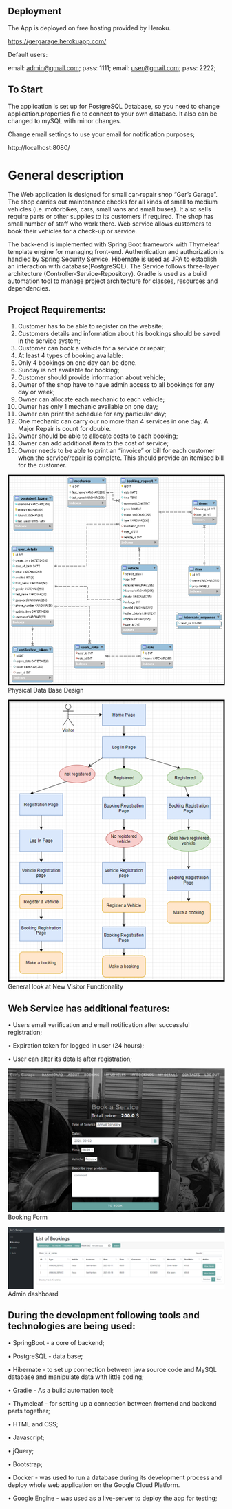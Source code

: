 ## Deployment

The App is deployed on free hosting provided by Heroku.

https://gergarage.herokuapp.com/

Default users:

email: admin@gmail.com; pass: 1111;
email: user@gmail.com; pass: 2222;

## To Start


The application is set up for PostgreSQL Database, so you need to change application.properties file to connect to your 
own database. It also can be changed to mySQL with minor changes.


Change email settings to use your email for notification purposes;

http://localhost:8080/



# General description

The Web application is designed for small car-repair shop “Ger’s Garage”. 
The shop carries out maintenance checks for all kinds of small to medium vehicles (i.e. motorbikes, cars, small vans and small buses).
It also sells require parts or other supplies to its customers if required. 
The shop has small number of staff who work there.
Web service allows customers to book their vehicles for a check-up or service.


The back-end is implemented with Spring Boot framework with 
Thymeleaf template engine for managing front-end.
Authentication and authorization is handled by Spring Security Service.
Hibernate is used as JPA to establish an interaction with database(PostgreSQL). The Service
follows three-layer architecture (Controller-Service-Repository).
Gradle is used as a  build automation tool to manage project architecture for classes, resources and dependencies. 


## Project Requirements:

1) Customer has to be able to register on the website;
2) Customers details and information about his bookings should be saved in the service system;
3) Customer can book a vehicle for a service or repair;
4) At least 4 types of booking available:
5) Only 4 bookings on one day can be done.
6) Sunday is not available for booking;
7) Customer should provide information about vehicle;
8) Owner of the shop have to have admin access to all bookings for any day or week;
9) Owner can allocate each mechanic to each vehicle;
10) Owner has only 1 mechanic available on one day;
11) Owner can print the schedule for any particular day;
12) One mechanic can carry our no more than 4 services in one day. A Major Repair is count for double.
13) Owner should be able to allocate costs to each booking;
14) Owner can add additional item to the cost of service;
15) Owner needs to be able to print an “invoice” or bill for each customer when the service/repair is complete. This should provide an itemised bill for the customer.


![DataBase design](https://github.com/Sashatottenkof/Ger_garage/blob/master/src/main/resources/static/images/GitHub_Images/DataBase_schema.png)
Physical Data Base Design


![Functionality](https://github.com/Sashatottenkof/Ger_garage/blob/master/src/main/resources/static/images/GitHub_Images/Functionality.png)
General look at New Visitor Functionality


## Web Service has additional features:

• Users email verification and email notification after successful registration;

• Expiration token for logged in user (24 hours);

• User can alter its details after registration;

![DataBase design](https://github.com/Sashatottenkof/Ger_garage/blob/master/src/main/resources/static/images/GitHub_Images/Booking-Form.png)
Booking Form


![DataBase design](https://github.com/Sashatottenkof/Ger_garage/blob/master/src/main/resources/static/images/GitHub_Images/Admin-Dashboard.png)
Admin dashboard


## During the development following tools and technologies are being used:

• SpringBoot - a core of backend; 

• PostgreSQL - data base;

• Hibernate -  to set up connection between java source code and MySQL database and manipulate data with little coding;

• Gradle - As a build automation tool;

• Thymeleaf - for setting up a connection between frontend and backend parts together;

• HTML and CSS;

• Javascript;

• jQuery;

• Bootstrap;

• Docker - was used to run a database during its development process and deploy whole web application on the Google Cloud Platform.

• Google Engine - was used as a live-server to deploy the app for testing;


